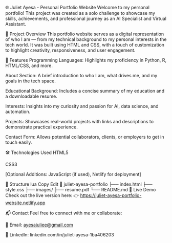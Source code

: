 🌐 Juliet Ayesa - Personal Portfolio Website
Welcome to my personal portfolio! This project was created as a solo challenge to showcase my skills, achievements, and professional journey as an AI Specialist and Virtual Assistant.

🌟 Project Overview
This portfolio website serves as a digital representation of who I am — from my technical background to my personal interests in the tech world. It was built using HTML and CSS, with a touch of customization to highlight creativity, responsiveness, and user engagement.

🔧 Features
Programming Languages: Highlights my proficiency in Python, R, HTML/CSS, and more.

About Section: A brief introduction to who I am, what drives me, and my goals in the tech space.

Educational Background: Includes a concise summary of my education and a downloadable resume.

Interests: Insights into my curiosity and passion for AI, data science, and automation.

Projects: Showcases real-world projects with links and descriptions to demonstrate practical experience.

Contact Form: Allows potential collaborators, clients, or employers to get in touch easily.

🛠️ Technologies Used
HTML5

CSS3

[Optional Additions: JavaScript (if used), Netlify for deployment]

📁 Structure
lua
Copy
Edit
📁 juliet-ayesa-portfolio
├── index.html
├── style.css
├── images/
├── resume.pdf
└── README.md
📌 Live Demo
Check out the live version here:
👉 https://juliet-ayesa-portfolio-website.netlify.app

📬 Contact
Feel free to connect with me or collaborate:

📧 Email: ayesajuliee@gmail.com

🔗 LinkedIn: linkedin.com/in/juliet-ayesa-1ba406203
